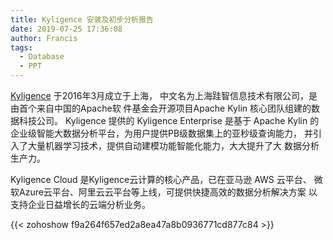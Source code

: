 ```yaml
---
title: Kyligence 安装及初步分析报告
date: 2019-07-25 17:36:08
author: Francis
tags:
  - Database
  - PPT
---
```


[Kyligence](https://kyligence.io/) 于2016年3月成立于上海，
中文名为上海跬智信息技术有限公司，是由首个来自中国的Apache软
件基金会开源项目Apache Kylin 核心团队组建的数据科技公司。
Kyligence 提供的 Kyligence Enterprise 是基于 Apache Kylin 
的企业级智能大数据分析平台，为用户提供PB级数据集上的亚秒级查询能力，
并引入了大量机器学习技术，提供自动建模功能智能化能力，大大提升了大
数据分析生产力。

Kyligence Cloud 是Kyligence云计算的核心产品，已在亚马逊 AWS 云平台、
微软Azure云平台、阿里云云平台等上线，可提供快捷高效的数据分析解决方案
以支持企业日益增长的云端分析业务。

{{< zohoshow f9a264f657ed2a8ea47a8b0936771cd877c84 >}}